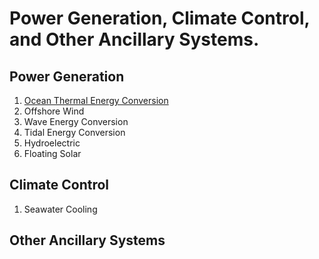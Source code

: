 # Power Generation, Climate Control, and Other Ancillary Systems.

## Power Generation
1. [Ocean Thermal Energy Conversion](https://github.com/builtInnovator/SeaBit/blob/master/UtilitySystem/OTEC.md)
2. Offshore Wind
3. Wave Energy Conversion
4. Tidal Energy Conversion
5. Hydroelectric
6. Floating Solar

## Climate Control
1. Seawater Cooling

## Other Ancillary Systems
